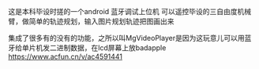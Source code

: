这是本科毕设时搓的一个android 蓝牙调试上位机 可以遥控毕设的三自由度机械臂，做简单的轨迹规划，输入图片规划轨迹把图画出来

集成了很多有的没有的功能，之所以叫MgVideoPlayer是因为这玩意儿可以用蓝牙给单片机发二进制数据，在lcd屏幕上放badapple
https://www.acfun.cn/v/ac4591441
